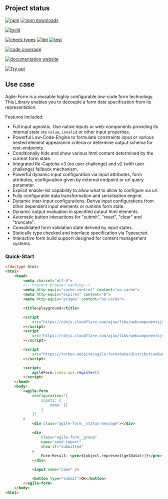 <!-- !/usr/bin/env markdown
-*- coding: utf-8 -*-
region header
Copyright Torben Sickert (info["~at~"]torben.website) 16.12.2012

License
-------

This library written by Torben Sickert stand under a creative commons naming
3.0 unported license. See https://creativecommons.org/licenses/by/3.0/deed.de
endregion -->

Project status
--------------

[![npm](https://img.shields.io/npm/v/agile-form?color=%23d55e5d&label=npm%20package%20version&logoColor=%23d55e5d&style=for-the-badge)](https://www.npmjs.com/package/agile-form)
[![npm downloads](https://img.shields.io/npm/dy/agile-form.svg?style=for-the-badge)](https://www.npmjs.com/package/agile-form)

[![build](https://img.shields.io/github/actions/workflow/status/thaibault/agile-form/build.yaml?style=for-the-badge)](https://github.com/thaibault/agile-form/actions/workflows/build.yaml)

[![check types](https://img.shields.io/github/actions/workflow/status/thaibault/agile-form/check-types.yaml?label=check%20types&style=for-the-badge)](https://github.com/thaibault/agile-form/actions/workflows/check-types.yaml)
[![lint](https://img.shields.io/github/actions/workflow/status/thaibault/agile-form/lint.yaml?label=lint&style=for-the-badge)](https://github.com/thaibault/agile-form/actions/workflows/lint.yaml)
[![test](https://img.shields.io/github/actions/workflow/status/thaibault/agile-form/test-coverage-report.yaml?label=test&style=for-the-badge)](https://github.com/thaibault/agile-form/actions/workflows/test-coverage-report.yaml)

[![code coverage](https://img.shields.io/coverallsCoverage/github/thaibault/agile-form?label=code%20coverage&style=for-the-badge)](https://coveralls.io/github/thaibault/agile-form)

[![documentation website](https://img.shields.io/website-up-down-green-red/https/torben.website/agile-form.svg?label=documentation-website&style=for-the-badge)](https://torben.website/agile-form)

[![Try out](https://img.shields.io/badge/Try%20it%20on%20runkit-%2345cc11?style=for-the-badge)](https://npm.runkit.com/agile-form)

Use case
--------

Agile-Form is a reusable highly configurable low-code form technology. This
Library enables you to decouple a form data specification from its
representation.

Features included:

- Full input agnostic. Use native inputs or web-components providing its
  internal state via `value`, `invalid` or other input properties.
- Powerful Low-Code-Engine to formulate constraints input or various nested
  element appearance criteria or determine output schema for rest-endpoints.
- Conditionally hide and show various html content determined by the current
  form state.
- Integrated Re-Captcha v3 (no user challenge) and v2 (with user challenge)
  fallback mechanism.
- Powerful dynamic input configuration via input attributes, form attributes,
  configuration given by external endpoint or url query parameter.
- Explicit enable-list capability to allow what to allow to configure via url.
- Fully configurable data transformation and serialisation engine.
- Dynamic inter-input configurations. Derive input configurations from other
  dependent input elements or runtime form state.
- Dynamic output evaluation in specified output html elements.
- Automatic button interactions for "submit", "reset", "clear" and "truncate".
- Consolidated form validation state derived by input states.
- Statically type checked and interface specification via Typescript.
- Interactive form build support designed for content management systems.

### Quick-Start

```HTML
<!doctype html>
<html>
    <head>
        <meta charset="utf-8">
        <!--Prevent browser caching-->
        <meta http-equiv="cache-control" content="no-cache">
        <meta http-equiv="expires" content="0">
        <meta http-equiv="pragma" content="no-cache">

        <title>playground</title>

        <script
            src="https://cdnjs.cloudflare.com/ajax/libs/webcomponentsjs/2.7.0/webcomponents-bundle.js"
        ></script>
        <script
            src="https://cdnjs.cloudflare.com/ajax/libs/webcomponentsjs/2.7.0/custom-elements-es5-adapter.js"
        ></script>

        <script
            src="https://torben.website/agile-form/data/distributionBundle/index.bundle.js"
        ></script>

        <script>
            agileForm.index.api.register()
        </script>
    </head>
    <body>
        <agile-form
            configuration="{
                inputs: {
                    name: {}
                }
            }"
        >
            <div class="agile-form__status-message"></div>

            <div
                class="agile-form__group"
                name="send-report"
                show-if="submitted"
            >
                Form-Result: <pre>${object.represent(getData())}</pre>
            </div>

            <input name="name" />

            <button type="submit">OK</button>
        </agile-form>
    </body>
<html>
```
